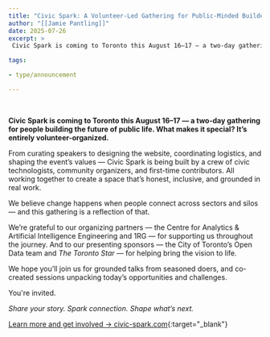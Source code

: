 ```yaml
---
title: "Civic Spark: A Volunteer-Led Gathering for Public-Minded Builders"
author: "[[Jamie Pantling]]"
date: 2025-07-26
excerpt: >
 Civic Spark is coming to Toronto this August 16–17 — a two-day gathering for people building the future of public life. What makes it special? It’s entirely volunteer-organized.

tags:

- type/announcement

---
```

 <!-- ![Civic Spark](/assets/images/announcements/civic-spark/fpo-civic-spark.jpg) -->

<br/>

**Civic Spark is coming to Toronto this August 16–17 — a two-day gathering for people building the future of public life. What makes it special? It’s entirely volunteer-organized.**  

From curating speakers to designing the website, coordinating logistics, and shaping the event’s values — Civic Spark is being built by a crew of civic technologists, community organizers, and first-time contributors. All working together to create a space that’s honest, inclusive, and grounded in real work.

We believe change happens when people connect across sectors and silos — and this gathering is a reflection of that.

We’re grateful to our organizing partners — the Centre for Analytics & Artificial Intelligence Engineering and 1RG — for supporting us throughout the journey. And to our presenting sponsors — the City of Toronto’s Open Data team and *The Toronto Star* — for helping bring the vision to life.

We hope you’ll join us for grounded talks from seasoned doers, and co-created sessions unpacking today’s opportunities and challenges.

You're invited.

*Share your story. Spark connection. Shape what’s next.*

[Learn more and get involved → civic-spark.com](https://civic-spark.com){:target="_blank"}

<br/>